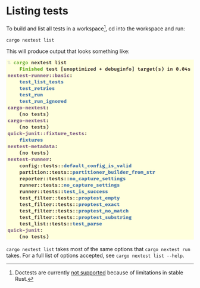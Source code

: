 # Listing tests

To build and list all tests in a workspace[^doctest], cd into the workspace and run:

```
cargo nextest list
```

This will produce output that looks something like:

![Output of cargo nextest list](../static/nextest-list.png)

[^doctest]: Doctests are currently [not supported](https://github.com/nextest-rs/nextest/issues/16) because of limitations in stable Rust.

`cargo nextest list` takes most of the same options that `cargo nextest run` takes. For a full list of options accepted, see `cargo nextest list --help`.
